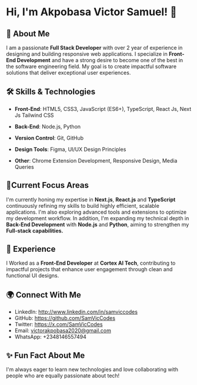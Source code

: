
# Hi, I'm Akpobasa Victor Samuel! 👋

## 🚀 About Me

I am a passionate **Full Stack Developer** with over 2 year of experience in designing and building responsive web applications. I specialize in **Front-End Development** and have a strong desire to become one of the best in the software engineering field. My goal is to create impactful software solutions that deliver exceptional user experiences.

## 🛠 Skills & Technologies

- **Front-End**: HTML5, CSS3, JavaScript (ES6+), TypeScript, React Js, Next Js Tailwind CSS

- **Back-End**: Node.js, Python
- **Version Control**: Git, GitHub
- **Design Tools**: Figma, UI/UX Design Principles
- **Other**: Chrome Extension Development, Responsive Design, Media Queries

## 🌱Current Focus Areas

I'm currently honing my expertise in **Next.js**, **React.js** and **TypeScript** continuously refining my skills to build highly efficient, scalable applications. I'm also exploring advanced tools and extensions to optimize my development workflow. In addition, I'm expanding my technical depth in **Back-End Development** with **Node.js** and **Python**, aiming to strengthen my **Full-stack capabilities.**

## 💼 Experience

I Worked as a **Front-End Developer** at **Cortex AI Tech**, contributing to impactful projects that enhance user engagement through clean and functional UI designs.

## 🌍 Connect With Me

- LinkedIn: http://www.linkedin.com/in/samviccodes
- GitHub: https://github.com/SamVicCodes
- Twitter: https://x.com/SamVicCodes
- Email: victorakpobasa2020@gmail.com
- WhatsApp: +2348146557494

## ✨ Fun Fact About Me

I'm always eager to learn new technologies and love collaborating with people who are equally passionate about tech!

